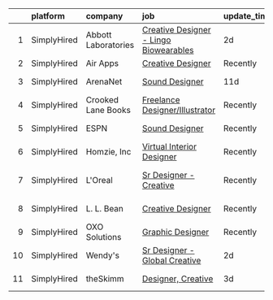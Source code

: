 

|    | platform    | company             | job                                                                                                                                                  | update_time   | location        |
|---:|:------------|:--------------------|:-----------------------------------------------------------------------------------------------------------------------------------------------------|:--------------|:----------------|
|  1 | SimplyHired | Abbott Laboratories | [Creative Designer - Lingo Biowearables](https://www.simplyhired.com/job/hYlYE9nCEdqPA7gegnvIiO2tQz03hFgzeK6pG_5jFy1lez2mkvqrbA?q=creative+designer) | 2d            | Alameda, CA     |
|  2 | SimplyHired | Air Apps            | [Creative Designer](https://www.simplyhired.com/job/Sc8pNm75XTGaYhiXiPDkSrYDvMjqQtu5pxc0JtwL9Y4EvnzQpmy6gg?q=creative+designer)                      | Recently      | Remote          |
|  3 | SimplyHired | ArenaNet            | [Sound Designer](https://www.simplyhired.com/job/rThG5IY9IzWMAoan9hcJnI7UxDCG6Ihg__kK3_DSy7e3u3DOyW-XHQ?q=creative+designer)                         | 11d           | Bellevue, WA    |
|  4 | SimplyHired | Crooked Lane Books  | [Freelance Designer/Illustrator](https://www.simplyhired.com/job/UhExaaYu1t4V71-D418Rl8bP7ITf3P-8-IaObyNXzN5HjI7MoCcq4w?q=creative+designer)         | Recently      | Remote          |
|  5 | SimplyHired | ESPN                | [Sound Designer](https://www.simplyhired.com/job/-pQTL77CSRSoogkAPIImoniIHQxPXM21wAqOE09JhGOiN3sPS6ZjRg?q=creative+designer)                         | Recently      | Bristol, CT     |
|  6 | SimplyHired | Homzie, Inc         | [Virtual Interior Designer](https://www.simplyhired.com/job/7PEglJMm2BIPDW3p7bC1eTbnBnq9ZWVZecQaHxU7AN_QC_1Y7WqAPw?q=creative+designer)              | Recently      | Remote          |
|  7 | SimplyHired | L'Oreal             | [Sr Designer - Creative](https://www.simplyhired.com/job/QinnBfWW1Dpw5513aYELTSJ_tC5va4sc2NdX_U9wQc8674XiZCBbCQ?q=creative+designer)                 | Recently      | Los Angeles, CA |
|  8 | SimplyHired | L. L. Bean          | [Creative Designer](https://www.simplyhired.com/job/eTp9c4a1xlXuOTcX0Cwh32iQrNQm_KnFrVqGm8AyfoYQuSFIF0xCEQ?q=creative+designer)                      | Recently      | Freeport, ME    |
|  9 | SimplyHired | OXO Solutions       | [Graphic Designer](https://www.simplyhired.com/job/BXUyWLRJM5GqlXxmpwBw-g_A_qs7M6-f7IDZTvQqqHxFROKtKw3p1Q?q=creative+designer)                       | Recently      | Adobe, AZ       |
| 10 | SimplyHired | Wendy's             | [Sr Designer - Global Creative](https://www.simplyhired.com/job/WvCQUnYri4ynm_1jD8T1IhDIRdhdoHoCmR9wk6r9hvUhFn4nrANvRw?q=creative+designer)          | 2d            | Dublin, OH      |
| 11 | SimplyHired | theSkimm            | [Designer, Creative](https://www.simplyhired.com/job/pmGiR0W3bBLSwfD2EljmFgTzbV4Fj6sseJX3xA5HfEWatfn6mvbLeA?q=creative+designer)                     | 3d            | New York, NY    |